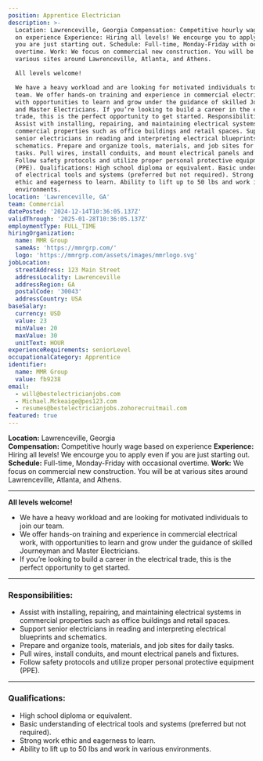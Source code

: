 ```yaml
---
position: Apprentice Electrician
description: >-
  Location: Lawrenceville, Georgia Compensation: Competitive hourly wage based
  on experience Experience: Hiring all levels! We encourge you to apply even if
  you are just starting out. Schedule: Full-time, Monday-Friday with occasional
  overtime. Work: We focus on commercial new construction. You will be at
  various sites around Lawrenceville, Atlanta, and Athens.

  All levels welcome!

  We have a heavy workload and are looking for motivated individuals to join our
  team. We offer hands-on training and experience in commercial electrical work,
  with opportunities to learn and grow under the guidance of skilled Journeyman
  and Master Electricians. If you’re looking to build a career in the electrical
  trade, this is the perfect opportunity to get started. Responsibilities:
  Assist with installing, repairing, and maintaining electrical systems in
  commercial properties such as office buildings and retail spaces. Support
  senior electricians in reading and interpreting electrical blueprints and
  schematics. Prepare and organize tools, materials, and job sites for daily
  tasks. Pull wires, install conduits, and mount electrical panels and fixtures.
  Follow safety protocols and utilize proper personal protective equipment
  (PPE). Qualifications: High school diploma or equivalent. Basic understanding
  of electrical tools and systems (preferred but not required). Strong work
  ethic and eagerness to learn. Ability to lift up to 50 lbs and work in various
  environments.
location: 'Lawrenceville, GA'
team: Commercial
datePosted: '2024-12-14T10:36:05.137Z'
validThrough: '2025-01-28T10:36:05.137Z'
employmentType: FULL_TIME
hiringOrganization:
  name: MMR Group
  sameAs: 'https://mmrgrp.com/'
  logo: 'https://mmrgrp.com/assets/images/mmrlogo.svg'
jobLocation:
  streetAddress: 123 Main Street
  addressLocality: Lawrenceville
  addressRegion: GA
  postalCode: '30043'
  addressCountry: USA
baseSalary:
  currency: USD
  value: 23
  minValue: 20
  maxValue: 30
  unitText: HOUR
experienceRequirements: seniorLevel
occupationalCategory: Apprentice
identifier:
  name: MMR Group
  value: fb9238
email:
  - will@bestelectricianjobs.com
  - Michael.Mckeaige@pes123.com
  - resumes@bestelectricianjobs.zohorecruitmail.com
featured: true
---
```


**Location:** Lawrenceville, Georgia  
**Compensation:** Competitive hourly wage based on experience 
**Experience:** Hiring all levels! We encourge you to apply even if you are just starting out.
**Schedule:** Full-time, Monday-Friday with occasional overtime. 
**Work:** We focus on commercial new construction. You will be at various sites around Lawrenceville, Atlanta, and Athens. 

---

**All levels welcome!**
- We have a heavy workload and are looking for motivated individuals to join our team.
- We offer hands-on training and experience in commercial electrical work, with opportunities to learn and grow under the guidance of skilled Journeyman and Master Electricians.
- If you’re looking to build a career in the electrical trade, this is the perfect opportunity to get started.

---

### Responsibilities:
- Assist with installing, repairing, and maintaining electrical systems in commercial properties such as office buildings and retail spaces.  
- Support senior electricians in reading and interpreting electrical blueprints and schematics.  
- Prepare and organize tools, materials, and job sites for daily tasks.  
- Pull wires, install conduits, and mount electrical panels and fixtures.  
- Follow safety protocols and utilize proper personal protective equipment (PPE).  

---

### Qualifications:
- High school diploma or equivalent.  
- Basic understanding of electrical tools and systems (preferred but not required).  
- Strong work ethic and eagerness to learn.  
- Ability to lift up to 50 lbs and work in various environments.  



